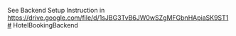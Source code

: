 See Backend Setup Instruction in 
https://drive.google.com/file/d/1sJBG3TvB6JW0wSZgMFGbnHApiaSK9ST1#   H o t e l B o o k i n g B a c k e n d  
 